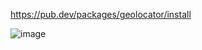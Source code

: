 https://pub.dev/packages/geolocator/install

![image](https://github.com/companyakis/flutter-location/assets/77589867/e08be8f6-5c71-4645-b590-d7613ee1f20f)
